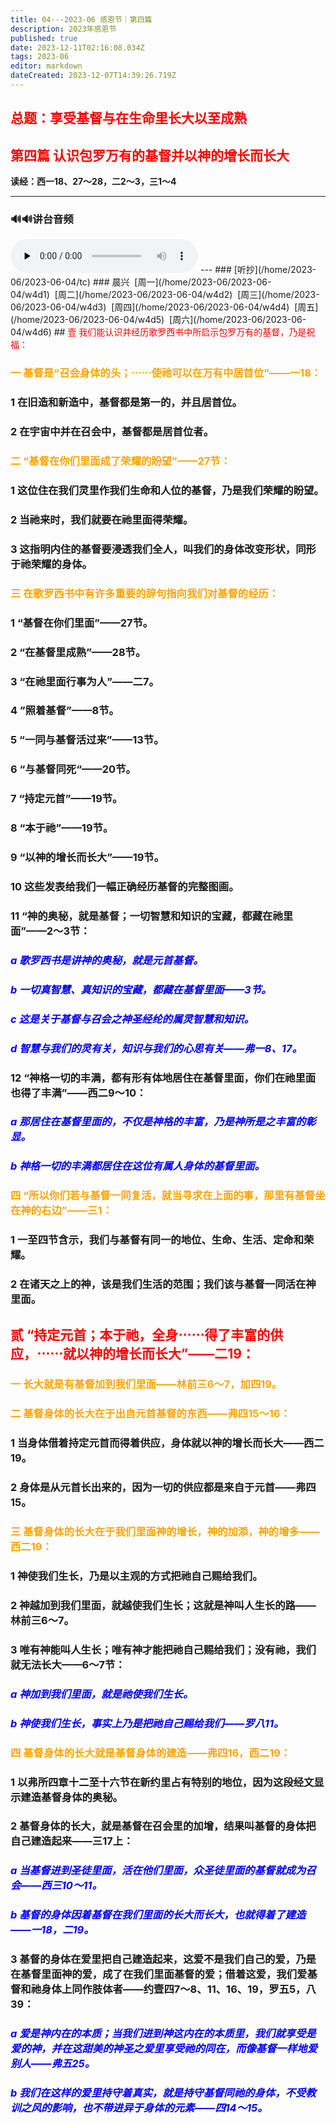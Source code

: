 ```yaml
---
title: 04---2023-06 感恩节｜第四篇
description: 2023年感恩节
published: true
date: 2023-12-11T02:16:08.034Z
tags: 2023-06
editor: markdown
dateCreated: 2023-12-07T14:39:26.719Z
---
```


## <font color=red>总题：享受基督与在生命里长大以至成熟</font>

## <font color=red>第四篇   认识包罗万有的基督并以神的增长而长大</font>

**读经：西一18、27～28，二2～3，三1～4**

---
### 🔊🔊讲台音频
<audio id="audio" controls="" preload="none">
      <source id="mp3" src="/2023-06/tkgc/2023-tkgc04.mp3">
</audio>
---
### [听抄](/home/2023-06/2023-06-04/tc)
### 晨兴&nbsp;&nbsp;[周一](/home/2023-06/2023-06-04/w4d1)&nbsp;&nbsp;[周二](/home/2023-06/2023-06-04/w4d2)&nbsp;&nbsp;[周三](/home/2023-06/2023-06-04/w4d3)&nbsp;&nbsp;[周四](/home/2023-06/2023-06-04/w4d4)&nbsp;&nbsp;[周五](/home/2023-06/2023-06-04/w4d5)&nbsp;&nbsp;[周六](/home/2023-06/2023-06-04/w4d6)
## <font color=red>壹   我们能认识并经历歌罗西书中所启示包罗万有的基督，乃是祝福：</font>

### <font color=orange>一   基督是“召会身体的头；⋯⋯使祂可以在万有中居首位”——一18：</font>

### 1   在旧造和新造中，基督都是第一的，并且居首位。

### 2   在宇宙中并在召会中，基督都是居首位者。

### <font color=orange>二   “基督在你们里面成了荣耀的盼望”——27节：</font>

### 1   这位住在我们灵里作我们生命和人位的基督，乃是我们荣耀的盼望。

### 2   当祂来时，我们就要在祂里面得荣耀。

### 3   这指明内住的基督要浸透我们全人，叫我们的身体改变形状，同形于祂荣耀的身体。

### <font color=orange>三   在歌罗西书中有许多重要的辞句指向我们对基督的经历：</font>

### 1   “基督在你们里面”——27节。

### 2   “在基督里成熟”——28节。

### 3   “在祂里面行事为人”——二7。

### 4   ”照着基督”——8节。

### 5   “一同与基督活过来”——13节。

### 6   “与基督同死“——20节。

### 7   “持定元首”——19节。

### 8   “本于祂”——19节。

### 9   “以神的增长而长大”——19节。

### 10   这些发表给我们一幅正确经历基督的完整图画。

### 11   “神的奥秘，就是基督；一切智慧和知识的宝藏，都藏在祂里面”——2～3节：

### <font color=blue>*a   歌罗西书是讲神的奥秘，就是元首基督。*</font>

### <font color=blue>*b   一切真智慧、真知识的宝藏，都藏在基督里面——3节。*</font>

### <font color=blue>*c   这是关于基督与召会之神圣经纶的属灵智慧和知识。*</font>

### <font color=blue>*d   智慧与我们的灵有关，知识与我们的心思有关——弗一8、17。*</font>

### 12   “神格一切的丰满，都有形有体地居住在基督里面，你们在祂里面也得了丰满”——西二9～10：

### <font color=blue>*a   那居住在基督里面的，不仅是神格的丰富，乃是神所是之丰富的彰显。*</font>

### <font color=blue>*b   神格一切的丰满都居住在这位有属人身体的基督里面。*</font>

### <font color=orange>四   “所以你们若与基督一同复活，就当寻求在上面的事，那里有基督坐在神的右边”——三1：</font>

### 1   一至四节含示，我们与基督有同一的地位、生命、生活、定命和荣耀。

### 2   在诸天之上的神，该是我们生活的范围；我们该与基督一同活在神里面。

## <font color=red>贰 “持定元首；本于祂，全身⋯⋯得了丰富的供应，⋯⋯就以神的增长而长大”——二19：</font>

### <font color=orange>一   长大就是有基督加到我们里面——林前三6～7，加四19。</font>

### <font color=orange>二   基督身体的长大在于出自元首基督的东西——弗四15～16：</font>

### 1   当身体借着持定元首而得着供应，身体就以神的增长而长大——西二19。

### 2   身体是从元首长出来的，因为一切的供应都是来自于元首——弗四15。

### <font color=orange>三   基督身体的长大在于我们里面神的增长，神的加添，神的增多——西二19：</font>

### 1   神使我们生长，乃是以主观的方式把祂自己赐给我们。

### 2   神越加到我们里面，就越使我们生长；这就是神叫人生长的路——林前三6～7。

### 3   唯有神能叫人生长；唯有神才能把祂自己赐给我们；没有祂，我们就无法长大——6～7节：

### <font color=blue>*a   神加到我们里面，就是祂使我们生长。*</font>

### <font color=blue>*b   神使我们生长，事实上乃是把祂自己赐给我们——罗八11。*</font>

### <font color=orange>四   基督身体的长大就是基督身体的建造——弗四16，西二19：</font>

### 1   以弗所四章十二至十六节在新约里占有特别的地位，因为这段经文显示建造基督身体的奥秘。

### 2   基督身体的长大，就是基督在召会里的加增，结果叫基督的身体把自己建造起来——三17上：

### <font color=blue>*a   当基督进到圣徒里面，活在他们里面，众圣徒里面的基督就成为召会——西三10～11。*</font>

### <font color=blue>*b   基督的身体因着基督在我们里面的长大而长大，也就得着了建造——一18，二19。*</font>

### 3   基督的身体在爱里把自己建造起来，这爱不是我们自己的爱，乃是在基督里面神的爱，成了在我们里面基督的爱；借着这爱，我们爱基督和祂身体上同作肢体者——约壹四7～8、11、16、19，罗五5，八39：

### <font color=blue>*a   爱是神内在的本质；当我们进到神这内在的本质里，我们就享受是爱的神，并在这甜美的神圣之爱里享受祂的同在，而像基督一样地爱别人——弗五25。*</font>

### <font color=blue>*b   我们在这样的爱里持守着真实，就是持守基督同祂的身体，不受教训之风的影响，也不带进异于身体的元素——四14～15。*</font>

<!-- Google tag (gtag.js) -->
<script async src="https://www.googletagmanager.com/gtag/js?id=G-1P8709Z16T"></script>
<script>
  window.dataLayer = window.dataLayer || [];
  function gtag(){dataLayer.push(arguments);}
  gtag('js', new Date());

  gtag('config', 'G-1P8709Z16T');
</script>